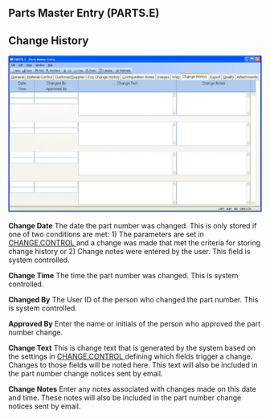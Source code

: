 ##  Parts Master Entry (PARTS.E)

<PageHeader />

##  Change History

![](./PARTS-E-8.jpg)

**Change Date** The date the part number was changed. This is only stored if one of two conditions are met: 1) The parameters are set in [ CHANGE.CONTROL ](../../../../../../../../../rover/AP-OVERVIEW/AP-ENTRY/VENDOR-E/VENDOR-E-5/CHANGE-CONTROL) and a change was made that met the criteria for storing change history or 2) Change notes were entered by the user. This field is system controlled.   
  
**Change Time** The time the part number was changed. This is system
controlled.  
  
**Changed By** The User ID of the person who changed the part number. This is
system controlled.  
  
**Approved By** Enter the name or initials of the person who approved the part
number change.  
  
**Change Text** This is change text that is generated by the system based on the settings in [ CHANGE.CONTROL ](../../../../../../../../../rover/AP-OVERVIEW/AP-ENTRY/VENDOR-E/VENDOR-E-5/CHANGE-CONTROL) defining which fields trigger a change. Changes to those fields will be noted here. This text will also be included in the part number change notices sent by email.   
  
**Change Notes** Enter any notes associated with changes made on this date and
time. These notes will also be included in the part number change notices sent
by email.  
  
  
<badge text= "Version 8.10.57" vertical="middle" />

<PageFooter />